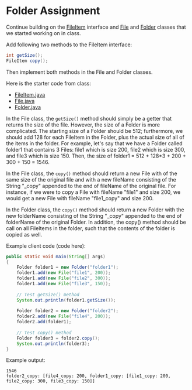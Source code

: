 # Folder Assignment

Continue building on the [FileItem](src/main/java/FileItem.java) interface and [File](src/main/java/File.java) 
and [Folder](src/main/java/Folder.java) classes that we started working on in class.

Add following two methods to the FileItem interface:

```java
int getSize();
FileItem copy();
```

Then implement both methods in the File and Folder classes.

Here is the starter code from class:

* [FileItem.java](src/main/java/FileItem.java)
* [File.java](src/main/java/File.java)
* [Folder.java](src/main/java/Folder.java)

In the File class, the `getSize()` method should simply be a getter that 
returns the size of the file. However, the size of a Folder is more complicated. 
The starting size of a Folder should be 512; furthermore, we should add 128 
for each FileItem in the Folder, plus the actual size of all of the items in 
the folder. For example, let's say that we have a Folder called folder1 that 
contains 3 Files: file1 which is size 200, file2 which is size 300, and file3 
which is size 150. Then, the size of folder1 = 512 + 128*3 + 200 + 300 + 150 = 1546.

In the File class, the `copy()` method should return a new File with of the same 
size of the original file and with  a new fileName consisting of the 
String "_copy" appended to the end of fileName of the original file. For instance, 
if we were to copy a File with fileName "file1" and size 200, we would get a new 
File with fileName "file1_copy" and size 200.

In the Folder class, the `copy()` method should return a new Folder with the new folderName consisting of the String "_copy" appended to the end of folderName of the original Folder. In addition, the copy() method should be call on all FileItems in the folder, such that the contents of the folder is copied as well.

Example client code (code here):

```java
public static void main(String[] args) 
{
    Folder folder1 = new Folder("folder1");
    folder1.add(new File("file1", 200));
    folder1.add(new File("file2", 300));
    folder1.add(new File("file3", 150));
    
    // Test getSize() method
    System.out.println(folder1.getSize());
    
    Folder folder2 = new Folder("folder2");
    folder2.add(new File("file4", 200));
    folder2.add(folder1);
    
    // Test copy() method
    Folder folder3 = folder2.copy();
    System.out.println(folder3);
}
```

Example output:

```
1546
folder2_copy: [file4_copy: 200, folder1_copy: [file1_copy: 200, file2_copy: 300, file3_copy: 150]]
```